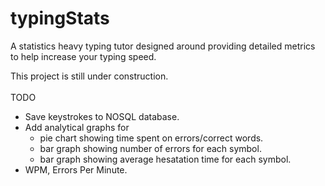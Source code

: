 # typingStats
A statistics heavy typing tutor designed around providing detailed metrics to help increase your typing speed.

This project is still under construction.<br/><br/>
TODO
* Save keystrokes to NOSQL database.
* Add analytical graphs for
    * pie chart showing time spent on errors/correct words.
    * bar graph showing number of errors for each symbol.
    * bar graph showing average hesatation time for each symbol.
* WPM, Errors Per Minute.
